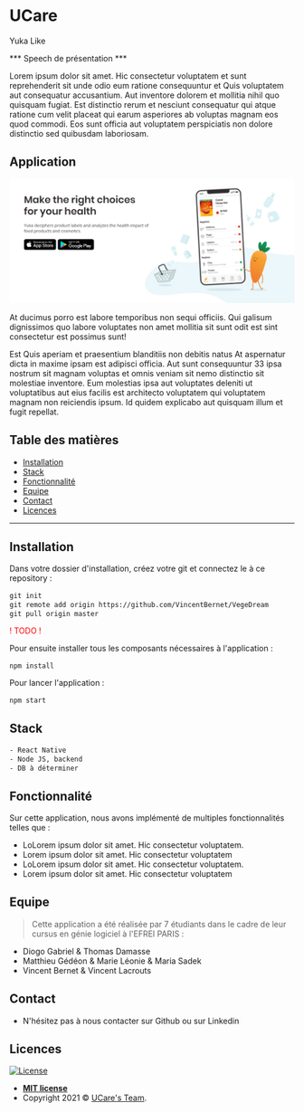 # UCare
Yuka Like

*** Speech de présentation  ***

Lorem ipsum dolor sit amet. Hic consectetur voluptatem et sunt reprehenderit sit unde odio eum ratione consequuntur et Quis voluptatem aut consequatur accusantium. Aut inventore dolorem et mollitia nihil quo quisquam fugiat. Est distinctio rerum et nesciunt consequatur qui atque ratione cum velit placeat qui earum asperiores ab voluptas magnam eos quod commodi. Eos sunt officia aut voluptatem perspiciatis non dolore distinctio sed quibusdam laboriosam.

## Application

<p align="center"><img src="ressource/ScreenShotSpeech.png"\></p>

At ducimus porro est labore temporibus non sequi officiis. Qui galisum dignissimos quo labore voluptates non amet mollitia sit sunt odit est sint consectetur est possimus sunt!

Est Quis aperiam et praesentium blanditiis non debitis natus At aspernatur dicta in maxime ipsam est adipisci officia. Aut sunt consequuntur 33 ipsa nostrum sit magnam voluptas et omnis veniam sit nemo distinctio sit molestiae inventore. Eum molestias ipsa aut voluptates deleniti ut voluptatibus aut eius facilis est architecto voluptatem qui voluptatem magnam non reiciendis ipsum. Id quidem explicabo aut quisquam illum et fugit repellat.

## Table des matières 

- [Installation](#Installation)
- [Stack](#Stack)
- [Fonctionnalité](#Fonctionnalité)
- [Equipe](#Equipe)
- [Contact](#Contact)
- [Licences](#Licences)

---

## Installation

 Dans votre dossier d'installation, créez votre git et connectez le à ce repository : 
```
git init
git remote add origin https://github.com/VincentBernet/VegeDream
git pull origin master
```
<span style="color:red">! TODO !</span>

 Pour ensuite installer tous les composants nécessaires à l'application :
```
npm install
```

Pour lancer l'application :
```
npm start
```

## Stack
```
- React Native
- Node JS, backend
- DB à déterminer
```

## Fonctionnalité 
Sur cette application, nous avons implémenté de multiples fonctionnalités telles que :
 - LoLorem ipsum dolor sit amet. Hic consectetur voluptatem.
 - Lorem ipsum dolor sit amet. Hic consectetur voluptatem
 - LoLorem ipsum dolor sit amet. Hic consectetur voluptatem.
 - Lorem ipsum dolor sit amet. Hic consectetur voluptatem
 
## Equipe

> Cette application a été réalisée par 7 étudiants dans le cadre de leur cursus en génie logiciel à l'EFREI PARIS : <br> 

 - Diogo Gabriel & Thomas Damasse
 - Matthieu Gédéon & Marie Léonie & Maria Sadek
 - Vincent Bernet & Vincent Lacrouts

## Contact
- N'hésitez pas à nous contacter sur Github ou sur Linkedin

## Licences

[![License](http://img.shields.io/:license-mit-blue.svg?style=flat-square)](http://badges.mit-license.org)

- **[MIT license](http://opensource.org/licenses/mit-license.php)**
- Copyright 2021 © <a href="https://www.ucare.org/" target="_blank">UCare's Team</a>.
